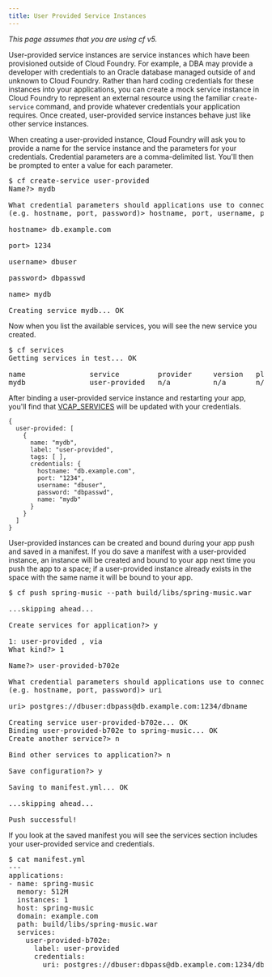 ```yaml
---
title: User Provided Service Instances
---
```


_This page assumes that you are using cf v5._

User-provided service instances are service instances which have been provisioned outside of Cloud Foundry. For example, a DBA may provide a developer with credentials to an Oracle database managed outside of and unknown to Cloud Foundry. Rather than hard coding credentials for these instances into your applications, you can create a mock service instance in Cloud Foundry to represent an external resource using the familiar `create-service` command, and provide whatever credentials your application requires. Once created, user-provided service instances behave just like other service instances.

When creating a user-provided instance, Cloud Foundry will ask you to provide a name for the service instance and the parameters for your credentials. Credential parameters are a comma-delimited list. You'll then be prompted to enter a value for each parameter.

<pre class="terminal">
$ cf create-service user-provided
Name?> mydb

What credential parameters should applications use to connect to this service instance?
(e.g. hostname, port, password)> hostname, port, username, password, name

hostname> db.example.com

port> 1234

username> dbuser

password> dbpasswd

name> mydb

Creating service mydb... OK
</pre>

Now when you list the available services, you will see the new service you created.

<pre class="terminal">
$ cf services
Getting services in test... OK

name               service         provider     version   plan        bound apps
mydb               user-provided   n/a          n/a       n/a         none
</pre>

After binding a user-provided service instance and restarting your app, you'll find that  [VCAP_SERVICES](../deploy-apps/environment-variable.html) will be updated with your credentials.

~~~
{
  user-provided: [
    {
      name: "mydb",
      label: "user-provided",
      tags: [ ],
      credentials: {
        hostname: "db.example.com",
        port: "1234",
        username: "dbuser",
        password: "dbpasswd",
        name: "mydb"
      }
    }
  ]
}
~~~

User-provided instances can be created and bound during your app push and saved in a manifest. If you do save a manifest with a user-provided instance, an instance will be created and bound to your app next time you push the app to a space; if a user-provided instance already exists in the space with the same name it will be bound to your app.

<pre class="terminal">
$ cf push spring-music --path build/libs/spring-music.war

...skipping ahead...

Create services for application?> y

1: user-provided , via
What kind?> 1

Name?> user-provided-b702e

What credential parameters should applications use to connect to this service instance?
(e.g. hostname, port, password)> uri

uri> postgres://dbuser:dbpass@db.example.com:1234/dbname

Creating service user-provided-b702e... OK
Binding user-provided-b702e to spring-music... OK
Create another service?> n

Bind other services to application?> n

Save configuration?> y

Saving to manifest.yml... OK

...skipping ahead...

Push successful!
</pre>

If you look at the saved manifest you will see the services section includes your user-provided service and credentials.

<pre class="terminal">
$ cat manifest.yml
---
applications:
- name: spring-music
  memory: 512M
  instances: 1
  host: spring-music
  domain: example.com
  path: build/libs/spring-music.war
  services:
    user-provided-b702e:
      label: user-provided
      credentials:
        uri: postgres://dbuser:dbpass@db.example.com:1234/dbname

</pre>

